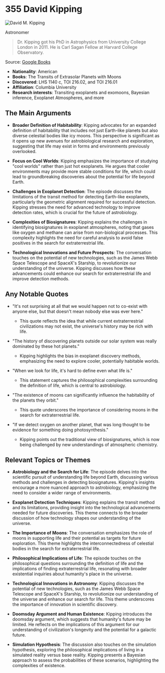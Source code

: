 # 355 David Kipping


![David M. Kipping](https://encrypted-tbn0.gstatic.com/images?q=tbn:ANd9GcSMO45AvDVUvOI_2Qi1cFzfxDsZj55jvgVjuVseEw&s=0)

Astronomer

> Dr. Kipping got his PhD in Astrophysics from University College London in 2011. He is Carl Sagan Fellow at Harvard College Observatory.

Source: [Google Books](https://books.google.com/books/about/The_Transits_of_Extrasolar_Planets_with.html?id=I8tMngEACAAJ&source=kp_author_description)

- **Nationality**: American
- **Books**: The Transits of Extrasolar Planets with Moons
- **Discovered**: LHS 1140 c, TOI 216.02, and TOI 216.01
- **Affiliation**: Columbia University
- **Research interests**: Transiting exoplanets and exomoons, Bayesian inference, Exoplanet Atmospheres, and more


## The Main Arguments

- **Broader Definition of Habitability**: Kipping advocates for an expanded definition of habitability that includes not just Earth-like planets but also diverse celestial bodies like icy moons. This perspective is significant as it opens up new avenues for astrobiological research and exploration, suggesting that life may exist in forms and environments previously overlooked.

- **Focus on Cool Worlds**: Kipping emphasizes the importance of studying "cool worlds" rather than just hot exoplanets. He argues that cooler environments may provide more stable conditions for life, which could lead to groundbreaking discoveries about the potential for life beyond Earth.

- **Challenges in Exoplanet Detection**: The episode discusses the limitations of the transit method for detecting Earth-like exoplanets, particularly the geometric alignment required for successful detection. Kipping stresses the need for advanced technology to improve detection rates, which is crucial for the future of astrobiology.

- **Complexities of Biosignatures**: Kipping explains the challenges in identifying biosignatures in exoplanet atmospheres, noting that gases like oxygen and methane can arise from non-biological processes. This complexity highlights the need for careful analysis to avoid false positives in the search for extraterrestrial life.

- **Technological Innovations and Future Prospects**: The conversation touches on the potential of new technologies, such as the James Webb Space Telescope and SpaceX's Starship, to revolutionize our understanding of the universe. Kipping discusses how these advancements could enhance our search for extraterrestrial life and improve detection methods.

## Any Notable Quotes

- "It's not surprising at all that we would happen not to co-exist with anyone else, but that doesn't mean nobody else was ever here."
  - This quote reflects the idea that while current extraterrestrial civilizations may not exist, the universe's history may be rich with life.

- "The history of discovering planets outside our solar system was really dominated by these hot planets."
  - Kipping highlights the bias in exoplanet discovery methods, emphasizing the need to explore cooler, potentially habitable worlds.

- "When we look for life, it's hard to define even what life is."
  - This statement captures the philosophical complexities surrounding the definition of life, which is central to astrobiology.

- "The existence of moons can significantly influence the habitability of the planets they orbit."
  - This quote underscores the importance of considering moons in the search for extraterrestrial life.

- "If we detect oxygen on another planet, that was long thought to be evidence for something doing photosynthesis."
  - Kipping points out the traditional view of biosignatures, which is now being challenged by new understandings of atmospheric chemistry.

## Relevant Topics or Themes

- **Astrobiology and the Search for Life**: The episode delves into the scientific pursuit of understanding life beyond Earth, discussing various methods and challenges in detecting biosignatures. Kipping's insights encourage a more nuanced approach to astrobiology, emphasizing the need to consider a wider range of environments.

- **Exoplanet Detection Techniques**: Kipping explains the transit method and its limitations, providing insight into the technological advancements needed for future discoveries. This theme connects to the broader discussion of how technology shapes our understanding of the universe.

- **The Importance of Moons**: The conversation emphasizes the role of moons in supporting life and their potential as targets for future exploration. This theme highlights the interconnectedness of celestial bodies in the search for extraterrestrial life.

- **Philosophical Implications of Life**: The episode touches on the philosophical questions surrounding the definition of life and the implications of finding extraterrestrial life, resonating with broader existential inquiries about humanity's place in the universe.

- **Technological Innovations in Astronomy**: Kipping discusses the potential of new technologies, such as the James Webb Space Telescope and SpaceX's Starship, to revolutionize our understanding of the universe and enhance our search for life. This theme underscores the importance of innovation in scientific discovery.

- **Doomsday Argument and Human Existence**: Kipping introduces the doomsday argument, which suggests that humanity's future may be limited. He reflects on the implications of this argument for our understanding of civilization's longevity and the potential for a galactic future.

- **Simulation Hypothesis**: The discussion also touches on the simulation hypothesis, exploring the philosophical implications of living in a simulated reality versus base reality. Kipping presents a Bayesian approach to assess the probabilities of these scenarios, highlighting the complexities of existence.
